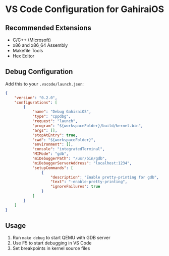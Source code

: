 # VS Code Configuration for GahiraiOS

## Recommended Extensions
- C/C++ (Microsoft)
- x86 and x86_64 Assembly
- Makefile Tools
- Hex Editor

## Debug Configuration
Add this to your `.vscode/launch.json`:

```json
{
    "version": "0.2.0",
    "configurations": [
        {
            "name": "Debug GahiraiOS",
            "type": "cppdbg",
            "request": "launch",
            "program": "${workspaceFolder}/build/kernel.bin",
            "args": [],
            "stopAtEntry": true,
            "cwd": "${workspaceFolder}",
            "environment": [],
            "console": "integratedTerminal",
            "MIMode": "gdb",
            "miDebuggerPath": "/usr/bin/gdb",
            "miDebuggerServerAddress": "localhost:1234",
            "setupCommands": [
                {
                    "description": "Enable pretty-printing for gdb",
                    "text": "-enable-pretty-printing",
                    "ignoreFailures": true
                }
            ]
        }
    ]
}
```

## Usage
1. Run `make debug` to start QEMU with GDB server
2. Use F5 to start debugging in VS Code
3. Set breakpoints in kernel source files
